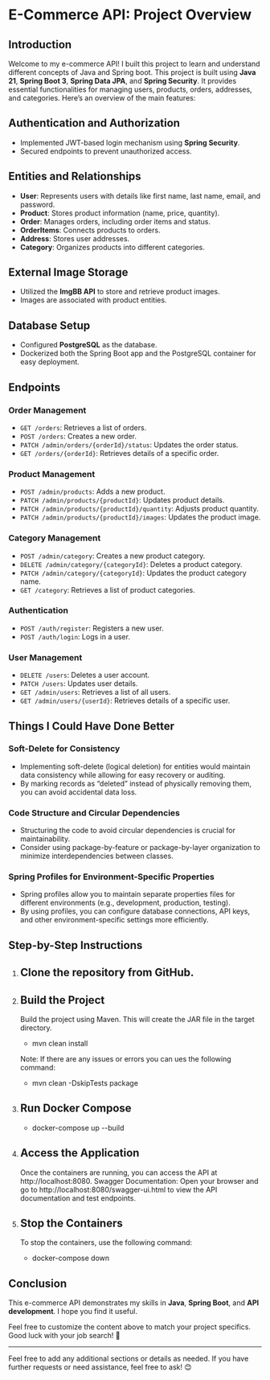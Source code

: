 # E-Commerce API: Project Overview

## Introduction
Welcome to my e-commerce API! I built this project to learn and understand different concepts of Java and Spring boot. This project is built using **Java 21**, **Spring Boot 3**, **Spring Data JPA**, and **Spring Security**. It provides essential functionalities for managing users, products, orders, addresses, and categories. Here’s an overview of the main features:

## Authentication and Authorization
- Implemented JWT-based login mechanism using **Spring Security**.
- Secured endpoints to prevent unauthorized access.

## Entities and Relationships
- **User**: Represents users with details like first name, last name, email, and password.
- **Product**: Stores product information (name, price, quantity).
- **Order**: Manages orders, including order items and status.
- **OrderItems**: Connects products to orders.
- **Address**: Stores user addresses.
- **Category**: Organizes products into different categories.

## External Image Storage
- Utilized the **ImgBB API** to store and retrieve product images.
- Images are associated with product entities.

## Database Setup
- Configured **PostgreSQL** as the database.
- Dockerized both the Spring Boot app and the PostgreSQL container for easy deployment.

## Endpoints

### Order Management
- `GET /orders`: Retrieves a list of orders.
- `POST /orders`: Creates a new order.
- `PATCH /admin/orders/{orderId}/status`: Updates the order status.
- `GET /orders/{orderId}`: Retrieves details of a specific order.

### Product Management
- `POST /admin/products`: Adds a new product.
- `PATCH /admin/products/{productId}`: Updates product details.
- `PATCH /admin/products/{productId}/quantity`: Adjusts product quantity.
- `PATCH /admin/products/{productId}/images`: Updates the product image.

### Category Management
- `POST /admin/category`: Creates a new product category.
- `DELETE /admin/category/{categoryId}`: Deletes a product category.
- `PATCH /admin/category/{categoryId}`: Updates the product category name.
- `GET /category`: Retrieves a list of product categories.

### Authentication
- `POST /auth/register`: Registers a new user.
- `POST /auth/login`: Logs in a user.

### User Management
- `DELETE /users`: Deletes a user account.
- `PATCH /users`: Updates user details.
- `GET /admin/users`: Retrieves a list of all users.
- `GET /admin/users/{userId}`: Retrieves details of a specific user.

## Things I Could Have Done Better

### Soft-Delete for Consistency
- Implementing soft-delete (logical deletion) for entities would maintain data consistency while allowing for easy recovery or auditing.
- By marking records as “deleted” instead of physically removing them, you can avoid accidental data loss.

### Code Structure and Circular Dependencies
- Structuring the code to avoid circular dependencies is crucial for maintainability.
- Consider using package-by-feature or package-by-layer organization to minimize interdependencies between classes.

### Spring Profiles for Environment-Specific Properties
- Spring profiles allow you to maintain separate properties files for different environments (e.g., development, production, testing).
- By using profiles, you can configure database connections, API keys, and other environment-specific settings more efficiently.

## Step-by-Step Instructions
1. ## Clone the repository from GitHub.
2. ## Build the Project
   Build the project using Maven. This will create the JAR file in the target directory.

   - mvn clean install

   Note: If there are any issues or errors you can ues the following command:
   
   - mvn clean -DskipTests package

4. ## Run Docker Compose

   - docker-compose up --build

5. ## Access the Application
   Once the containers are running, you can access the API at http://localhost:8080.
   Swagger Documentation: Open your browser and go to http://localhost:8080/swagger-ui.html to view the API documentation and test endpoints.
6. ## Stop the Containers
   To stop the containers, use the following command:

   - docker-compose down


## Conclusion
This e-commerce API demonstrates my skills in **Java**, **Spring Boot**, and **API development**. I hope you find it useful.

Feel free to customize the content above to match your project specifics. Good luck with your job search! 🚀

---

Feel free to add any additional sections or details as needed. If you have further requests or need assistance, feel free to ask! 😊
